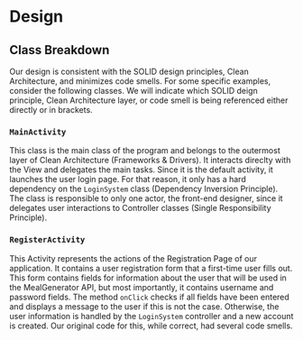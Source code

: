 # Design

## Class Breakdown

Our design is consistent with the SOLID design principles, Clean Architecture, and minimizes code smells. For some specific examples, consider the following classes. We will indicate which SOLID deign principle, Clean Architecture layer, or code smell is being referenced either directly or in brackets.

### ``MainActivity``

This class is the main class of the program and belongs to the outermost layer of Clean Architecture (Frameworks & Drivers). It interacts direclty with the View and delegates the main tasks. Since it is the default activity, it launches the user login page. For that reason, it only has a hard dependency on the ``LoginSystem`` class (Dependency Inversion Principle). The class is responsible to only one actor, the front-end designer, since it delegates user interactions to Controller classes (Single Responsibility Principle).

### ``RegisterActivity``

This Activity represents the actions of the Registration Page of our application. It contains a user registration form that a first-time user fills out. This form contains fields for information about the user that will be used in the MealGenerator API, but most importantly, it contains username and password fields. The method ``onClick`` checks if all fields have been entered and displays a message to the user if this is not the case. Otherwise, the user information is handled by the ``LoginSystem`` controller and a new account is created. Our original code for this, while correct, had several code smells.
